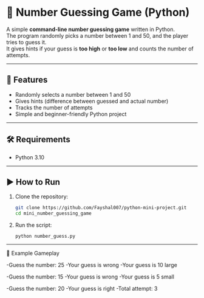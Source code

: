 # 🎲 Number Guessing Game (Python)

A simple **command-line number guessing game** written in Python.  
The program randomly picks a number between 1 and 50, and the player tries to guess it.  
It gives hints if your guess is **too high** or **too low** and counts the number of attempts.

---

## 🚀 Features
- Randomly selects a number between 1 and 50
- Gives hints (difference between guessed and actual number)
- Tracks the number of attempts
- Simple and beginner-friendly Python project

---

## 🛠️ Requirements
- Python 3.10

---

## ▶️ How to Run
1. Clone the repository:
   ```bash
   git clone https://github.com/Fayshal007/python-mini-project.git
   cd mini_number_guessing_game
2. Run the script:
   ```
   python number_guess.py

---
📝 Example Gameplay

-Guess the number: 25
-Your guess is wrong
-Your guess is 10 large

-Guess the number: 15
-Your guess is wrong
-Your guess is 5 small

-Guess the number: 20
-Your guess is right
-Total attempt: 3

